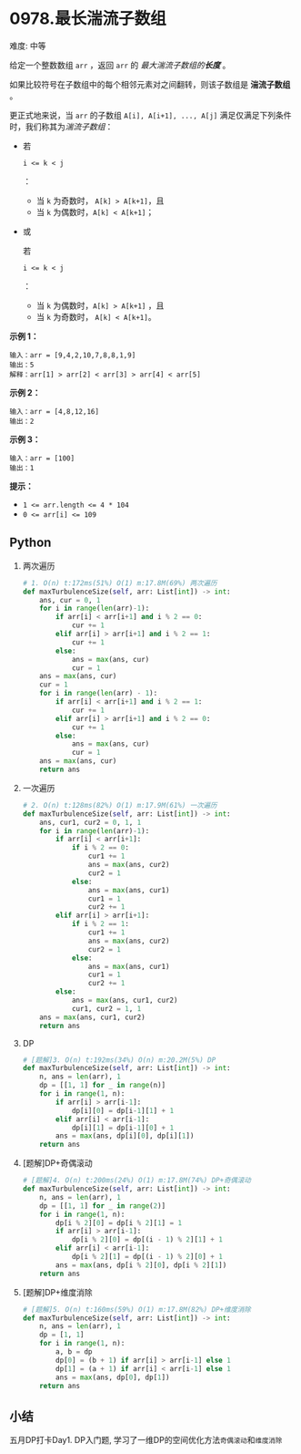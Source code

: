 # 0978.最长湍流子数组

难度: 中等



给定一个整数数组 `arr` ，返回 `arr` 的 *最大湍流子数组的**长度*** 。

如果比较符号在子数组中的每个相邻元素对之间翻转，则该子数组是 **湍流子数组** 。

更正式地来说，当 `arr` 的子数组 `A[i], A[i+1], ..., A[j]` 满足仅满足下列条件时，我们称其为*湍流子数组*：

- 若 

  ```
  i <= k < j
  ```

   ：

  - 当 `k` 为奇数时， `A[k] > A[k+1]`，且
  - 当 `k` 为偶数时，`A[k] < A[k+1]`；

- 或 

  若 

  ```
  i <= k < j
  ```

   ：

  - 当 `k` 为偶数时，`A[k] > A[k+1]` ，且
  - 当 `k` 为奇数时， `A[k] < A[k+1]`。

 

**示例 1：**

```
输入：arr = [9,4,2,10,7,8,8,1,9]
输出：5
解释：arr[1] > arr[2] < arr[3] > arr[4] < arr[5]
```

**示例 2：**

```
输入：arr = [4,8,12,16]
输出：2
```

**示例 3：**

```
输入：arr = [100]
输出：1
```

 

**提示：**

- `1 <= arr.length <= 4 * 104`
- `0 <= arr[i] <= 109`

## Python

1. 两次遍历

   ```python
   # 1. O(n) t:172ms(51%) O(1) m:17.8M(69%) 两次遍历
   def maxTurbulenceSize(self, arr: List[int]) -> int:
       ans, cur = 0, 1
       for i in range(len(arr)-1):
           if arr[i] < arr[i+1] and i % 2 == 0:
               cur += 1
           elif arr[i] > arr[i+1] and i % 2 == 1:
               cur += 1
           else:
               ans = max(ans, cur)
               cur = 1
       ans = max(ans, cur)
       cur = 1
       for i in range(len(arr) - 1):
           if arr[i] < arr[i+1] and i % 2 == 1:
               cur += 1
           elif arr[i] > arr[i+1] and i % 2 == 0:
               cur += 1
           else:
               ans = max(ans, cur)
               cur = 1
       ans = max(ans, cur)
       return ans
   ```

2. 一次遍历

   ```python
   # 2. O(n) t:128ms(82%) O(1) m:17.9M(61%) 一次遍历
   def maxTurbulenceSize(self, arr: List[int]) -> int:
       ans, cur1, cur2 = 0, 1, 1
       for i in range(len(arr)-1):
           if arr[i] < arr[i+1]:
               if i % 2 == 0:
                   cur1 += 1
                   ans = max(ans, cur2)
                   cur2 = 1
               else:
                   ans = max(ans, cur1)
                   cur1 = 1
                   cur2 += 1
           elif arr[i] > arr[i+1]:
               if i % 2 == 1:
                   cur1 += 1
                   ans = max(ans, cur2)
                   cur2 = 1
               else:
                   ans = max(ans, cur1)
                   cur1 = 1
                   cur2 += 1
           else:
               ans = max(ans, cur1, cur2)
               cur1, cur2 = 1, 1
       ans = max(ans, cur1, cur2)
       return ans 
   ```

3. DP

   ```python
   # [题解]3. O(n) t:192ms(34%) O(n) m:20.2M(5%) DP
   def maxTurbulenceSize(self, arr: List[int]) -> int:
       n, ans = len(arr), 1
       dp = [[1, 1] for _ in range(n)]
       for i in range(1, n):
           if arr[i] > arr[i-1]:
               dp[i][0] = dp[i-1][1] + 1
           elif arr[i] < arr[i-1]:
               dp[i][1] = dp[i-1][0] + 1
           ans = max(ans, dp[i][0], dp[i][1])
       return ans
   ```

   

4. [题解]DP+奇偶滚动

   ```python
   # [题解]4. O(n) t:200ms(24%) O(1) m:17.8M(74%) DP+奇偶滚动
   def maxTurbulenceSize(self, arr: List[int]) -> int:
       n, ans = len(arr), 1
       dp = [[1, 1] for _ in range(2)]
       for i in range(1, n):
           dp[i % 2][0] = dp[i % 2][1] = 1
           if arr[i] > arr[i-1]:
               dp[i % 2][0] = dp[(i - 1) % 2][1] + 1
           elif arr[i] < arr[i-1]:
               dp[i % 2][1] = dp[(i - 1) % 2][0] + 1
           ans = max(ans, dp[i % 2][0], dp[i % 2][1])
       return ans
   ```

4. [题解]DP+维度消除

   ```python
   # [题解]5. O(n) t:160ms(59%) O(1) m:17.8M(82%) DP+维度消除
   def maxTurbulenceSize(self, arr: List[int]) -> int:
       n, ans = len(arr), 1
       dp = [1, 1]
       for i in range(1, n):
           a, b = dp
           dp[0] = (b + 1) if arr[i] > arr[i-1] else 1
           dp[1] = (a + 1) if arr[i] < arr[i-1] else 1
           ans = max(ans, dp[0], dp[1])
       return ans
   ```

   

## 小结

五月DP打卡Day1. DP入门题, 学习了一维DP的空间优化方法`奇偶滚动`和``维度消除``